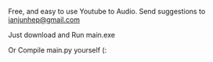 Free, and easy to use Youtube to Audio.
Send suggestions to ianjunhep@gmail.com

Just download and Run main.exe

Or Compile main.py yourself (:
